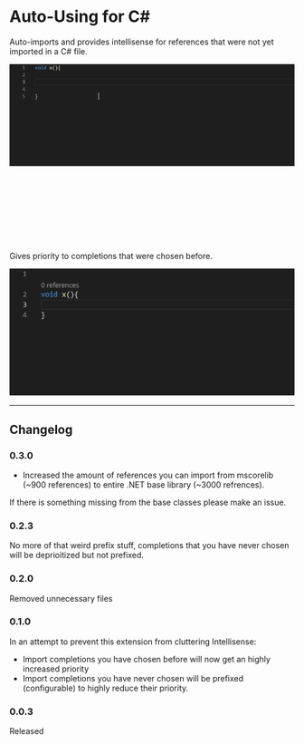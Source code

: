 # Auto-Using for C#
Auto-imports and provides intellisense for references that were not yet imported in a C# file. 

![Sample](newdemo.gif)
  
  
  
  
  
  
  <br><br><br><br><br><br><br>
  
  
  
   
  
   
  
  
  
  
  
Gives priority to completions that were chosen before.

![Memory](memory.gif)



----


## Changelog


### 0.3.0 
- Increased the amount of references you can import from mscorelib (~900 references) to entire .NET base library (~3000 refrences).

If there is something missing from the base classes please make an issue.

### 0.2.3 
No more of that weird prefix stuff, completions that you have never chosen will be deprioitized but not prefixed. 

### 0.2.0
Removed unnecessary files

### 0.1.0
In an attempt to prevent this extension from cluttering Intellisense:
- Import completions you have chosen before will now get an highly increased priority
- Import completions you have never chosen will be prefixed (configurable) to highly reduce their priority.

### 0.0.3
Released
